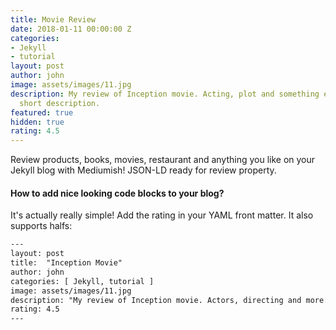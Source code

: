 ```yaml
---
title: Movie Review
date: 2018-01-11 00:00:00 Z
categories:
- Jekyll
- tutorial
layout: post
author: john
image: assets/images/11.jpg
description: My review of Inception movie. Acting, plot and something else in this
  short description.
featured: true
hidden: true
rating: 4.5
---
```


Review products, books, movies, restaurant and anything you like on your Jekyll blog with Mediumish! JSON-LD ready for review property.

#### How to add nice looking code blocks to your blog?

It's actually really simple! Add the rating in your YAML front matter. It also supports halfs:

```html
---
layout: post
title:  "Inception Movie"
author: john
categories: [ Jekyll, tutorial ]
image: assets/images/11.jpg
description: "My review of Inception movie. Actors, directing and more."
rating: 4.5
---
```